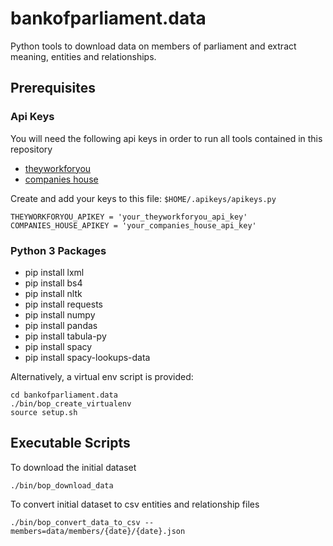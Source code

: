 # bankofparliament.data
Python tools to download data on members of parliament and extract meaning, entities and relationships.

## Prerequisites
### Api Keys
You will need the following api keys in order to run all tools contained in this repository
 - [theyworkforyou](https://www.theyworkforyou.com/api/)
 - [companies house](https://developer.company-information.service.gov.uk/api/docs/index/gettingStarted.html#createaccount)

Create and add your keys to this file: `$HOME/.apikeys/apikeys.py`

    THEYWORKFORYOU_APIKEY = 'your_theyworkforyou_api_key'
    COMPANIES_HOUSE_APIKEY = 'your_companies_house_api_key'

### Python 3 Packages
 - pip install lxml
 - pip install bs4
 - pip install nltk
 - pip install requests
 - pip install numpy
 - pip install pandas
 - pip install tabula-py
 - pip install spacy
 - pip install spacy-lookups-data

Alternatively, a virtual env script is provided:

    cd bankofparliament.data
    ./bin/bop_create_virtualenv
    source setup.sh

## Executable Scripts

To download the initial dataset

    ./bin/bop_download_data

To convert initial dataset to csv entities and relationship files

    ./bin/bop_convert_data_to_csv --members=data/members/{date}/{date}.json
